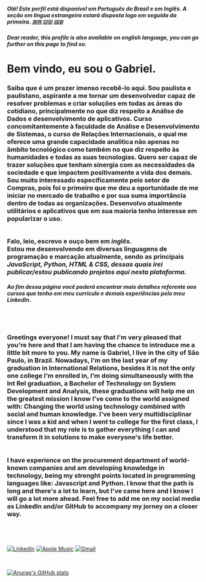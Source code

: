 ##### Olá! Este perfil está disponível em Português do Brasil e em Inglês. A seção em língua estrangeira estará disposta logo em seguida da primeira. 🇧🇷 🇺🇸 🇬🇧
##### Dear reader, this profile is also available on english language, you can go further on this page to find so.
# Bem vindo, eu sou o Gabriel.

### <b>  Saiba que é um prazer imenso recebê-lo aqui. </b> Sou paulista e paulistano, aspirante a me tornar um desenvolvedor capaz de resolver problemas e criar soluções em todas as áreas do cotidiano, principalmente no que diz respeito a Análise de Dados e desenvolvimento de aplicativos. <b> Curso concomitantemente à faculdade de Análise e Desenvolvimento de Sistemas, o curso de Relações Internacionais,</b> o qual me oferece uma grande capacidade analitica não apenas no âmbito tecnológico como também no que diz respeito às humanidades e todas as suas tecnologias. <b> Quero ser capaz de  trazer soluções que tenham sinergia com as necessidades da sociedade e que impactem positivamente a vida dos demais. </b> Sou muito interessado especificamente pelo setor de Compras, pois foi o primeiro que me deu a oportunidade de me iniciar no mercado de trabalho e por sua suma importância dentro de todas as organizações. Desenvolvo atualmente utilitários e aplicativos que em sua maioria tenho interesse em popularizar o uso. <br> 
#
### Falo, leio, escrevo e ouço bem em <i><b>inglês.</i></b><br>Estou me desenvolvendo em diversas linguagens de programação e marcação atualmente, sendo as principais <i><b> JavaScript, Python, HTML & CSS, dessas quais irei publicar/estou publicando projetos aqui nesta plataforma.</b><br>

##### Ao fim dessa página você poderá encontrar mais detalhes referente aos cursos que tenho em meu currículo e demais experiências pelo meu LinkedIn.</i>
<br>

#

### Greetings everyone! I must say that I'm very pleased that you're here and that I am having the chance to introduce me a little bit more to you. My name is Gabriel, I live in the city of São Paulo, in Brazil. Nowadays, I'm on the last year of my graduation in International Relations, besides it is not the only one college I'm enrolled in, I'm doing simultaneously with the Int Rel graduation, a Bachelor of Technology on System Development and Analysis, these graduations will help me on the greatest mission I know I've come to the world assigned with: Changing the world using technology combined with social and human knowledge. I've been very multidisciplinar since I was a kid and when I went to college for the first class, I understood that my role is to gather everything I can and transform it in solutions to make everyone's life better. <br>
#
### I have experience on the procurement department of world-known companies and am developing knowledge in technology, being my strenght points located in programming languages like: Javascript and Python. I know that the path is long and there's a lot to learn, but I've came here and I know I will go a lot more ahead. Feel free to add me on my social media as LinkedIn and/or GitHub to accompany my jorney on a closer way.

<br>

#

[![LinkedIn](https://img.shields.io/badge/LinkedIn-0077B5?style=for-the-badge&logo=linkedin&logoColor=white)](https://www.linkedin.com/in/gabrieldsaugusto/)
[![Apple Music](https://img.shields.io/badge/Apple_Music-9933CC?style=for-the-badge&logo=apple-music&logoColor=white)](https://music.apple.com/profile/diskgabe?ls)
[![Gmail](https://img.shields.io/badge/Gmail-D14836?style=for-the-badge&logo=gmail&logoColor=white)](mailto:oi@gabrielaugusto.dev)

<br>

[![Anurag's GitHub stats](https://github-readme-stats.vercel.app/api?username=gabrieldsaugusto&show_icons=true&theme=dracula)]()